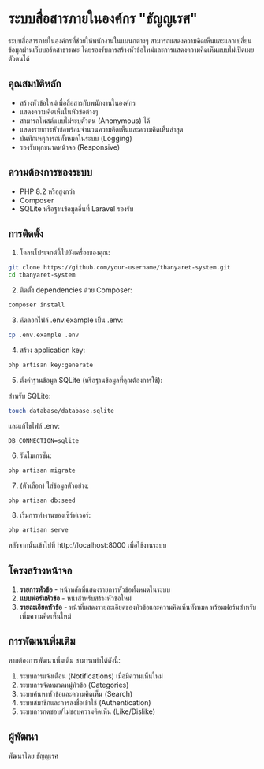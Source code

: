 # ระบบสื่อสารภายในองค์กร "ธัญญเรศ"

ระบบสื่อสารภายในองค์กรที่ช่วยให้พนักงานในแผนกต่างๆ สามารถแสดงความคิดเห็นและแลกเปลี่ยนข้อมูลผ่านเว็บบอร์ดสาธารณะ โดยรองรับการสร้างหัวข้อใหม่และการแสดงความคิดเห็นแบบไม่เปิดเผยตัวตนได้

## คุณสมบัติหลัก

- สร้างหัวข้อใหม่เพื่อสื่อสารกับพนักงานในองค์กร
- แสดงความคิดเห็นในหัวข้อต่างๆ
- สามารถโพสต์แบบไม่ระบุตัวตน (Anonymous) ได้
- แสดงรายการหัวข้อพร้อมจำนวนความคิดเห็นและความคิดเห็นล่าสุด
- บันทึกเหตุการณ์ทั้งหมดในระบบ (Logging)
- รองรับทุกขนาดหน้าจอ (Responsive)

## ความต้องการของระบบ

- PHP 8.2 หรือสูงกว่า
- Composer
- SQLite หรือฐานข้อมูลอื่นที่ Laravel รองรับ

## การติดตั้ง

1. โคลนโปรเจกต์นี้ไปยังเครื่องของคุณ:

```bash
git clone https://github.com/your-username/thanyaret-system.git
cd thanyaret-system
```

2. ติดตั้ง dependencies ด้วย Composer:

```bash
composer install
```

3. คัดลอกไฟล์ .env.example เป็น .env:

```bash
cp .env.example .env
```

4. สร้าง application key:

```bash
php artisan key:generate
```

5. ตั้งค่าฐานข้อมูล SQLite (หรือฐานข้อมูลที่คุณต้องการใช้):

สำหรับ SQLite:
```bash
touch database/database.sqlite
```

และแก้ไขไฟล์ .env:
```
DB_CONNECTION=sqlite
```

6. รันไมเกรชัน:

```bash
php artisan migrate
```

7. (ตัวเลือก) ใส่ข้อมูลตัวอย่าง:

```bash
php artisan db:seed
```

8. เริ่มการทำงานของเซิร์ฟเวอร์:

```bash
php artisan serve
```

หลังจากนั้นเข้าไปที่ http://localhost:8000 เพื่อใช้งานระบบ

## โครงสร้างหน้าจอ

1. **รายการหัวข้อ** - หน้าหลักที่แสดงรายการหัวข้อทั้งหมดในระบบ
2. **แบบฟอร์มหัวข้อ** - หน้าสำหรับสร้างหัวข้อใหม่
3. **รายละเอียดหัวข้อ** - หน้าที่แสดงรายละเอียดของหัวข้อและความคิดเห็นทั้งหมด พร้อมฟอร์มสำหรับเพิ่มความคิดเห็นใหม่

## การพัฒนาเพิ่มเติม

หากต้องการพัฒนาเพิ่มเติม สามารถทำได้ดังนี้:

1. ระบบการแจ้งเตือน (Notifications) เมื่อมีความเห็นใหม่
2. ระบบการจัดหมวดหมู่หัวข้อ (Categories)
3. ระบบค้นหาหัวข้อและความคิดเห็น (Search)
4. ระบบสมาชิกและการลงชื่อเข้าใช้ (Authentication)
5. ระบบการกดชอบ/ไม่ชอบความคิดเห็น (Like/Dislike)

## ผู้พัฒนา

พัฒนาโดย ธัญญเรศ
